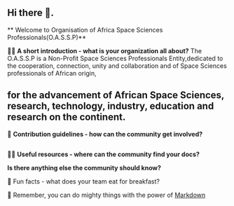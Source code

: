 ## Hi there 👋.
** Welcome to Organisation of Africa Space Sciences Professionals(O.A.S.S.P)**

🙋‍♀️ **A short introduction - what is your organization all about?**
The O.A.S.S.P is a Non-Profit Space Sciences Professionals Entity,dedicated to the cooperation, connection, unity and collaboration and of Space Sciences professionals of African origin, 
## for the advancement of African Space Sciences, research, technology, industry, education and research on the continent.

🌈 **Contribution guidelines - how can the community get involved?**
## 
👩‍💻 **Useful resources - where can the community find your docs?** 

**Is there anything else the community should know?**

🍿 Fun facts - what does your team eat for breakfast?

🧙 Remember, you can do mighty things with the power of [Markdown](https://docs.github.com/github/writing-on-github/getting-started-with-writing-and-formatting-on-github/basic-writing-and-formatting-syntax)

<!--

-->
